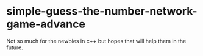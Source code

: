 # simple-guess-the-number-network-game-advance
Not so much for the newbies in c++ but hopes that will help them in the future.
